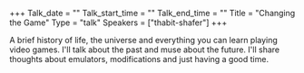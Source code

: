 +++
Talk_date = ""
Talk_start_time = ""
Talk_end_time = ""
Title = "Changing the Game"
Type = "talk"
Speakers = ["thabit-shafer"]
+++

A brief history of life, the universe and everything you can learn playing video games. I'll talk about the past and muse about the future. I'll share thoughts about emulators, modifications and just having a good time.
